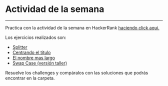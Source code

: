 # Actividad de la semana
___
Practica con la actividad de la semana en HackerRank [haciendo click aqui.](www.hackerrank.com/strings-en-python)

Los ejercicios realizados son:   
- [Splitter](https://www.hackerrank.com/contests/strings-en-python/challenges/splitter-1)  
- [Centrando el titulo](https://www.hackerrank.com/contests/strings-en-python/challenges/centrando-el-titulo)   
- [El nombre mas largo](https://www.hackerrank.com/contests/strings-en-python/challenges/el-nombre-mas-largo)  
- [Swap Case (versión taller)](https://www.hackerrank.com/contests/strings-en-python/challenges/swap-case-version-taller)

Resuelve los challenges y compáralos con las soluciones que podrás encontrar en la carpeta.